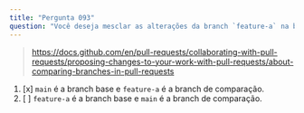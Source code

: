 ```yaml
---
title: "Pergunta 093"
question: "Você deseja mesclar as alterações da branch `feature-a` na branch `main` e está criando um pull request. Qual branch deve ser a branch `base` e qual deve ser a branch `compare`?"
---
```


> https://docs.github.com/en/pull-requests/collaborating-with-pull-requests/proposing-changes-to-your-work-with-pull-requests/about-comparing-branches-in-pull-requests
1. [x] `main` é a branch base e `feature-a` é a branch de comparação.
1. [ ] `feature-a` é a branch base e `main` é a branch de comparação.
